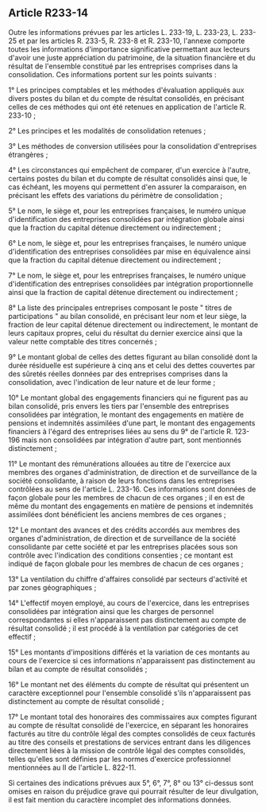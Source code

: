Article R233-14
----
Outre les informations prévues par les articles L. 233-19, L. 233-23, L. 233-25
et par les articles R. 233-5, R. 233-8 et R. 233-10, l'annexe comporte toutes
les informations d'importance significative permettant aux lecteurs d'avoir une
juste appréciation du patrimoine, de la situation financière et du résultat de
l'ensemble constitué par les entreprises comprises dans la consolidation. Ces
informations portent sur les points suivants :

1° Les principes comptables et les méthodes d'évaluation appliqués aux divers
postes du bilan et du compte de résultat consolidés, en précisant celles de ces
méthodes qui ont été retenues en application de l'article R. 233-10 ;

2° Les principes et les modalités de consolidation retenues ;

3° Les méthodes de conversion utilisées pour la consolidation d'entreprises
étrangères ;

4° Les circonstances qui empêchent de comparer, d'un exercice à l'autre,
certains postes du bilan et du compte de résultat consolidés ainsi que, le cas
échéant, les moyens qui permettent d'en assurer la comparaison, en précisant les
effets des variations du périmètre de consolidation ;

5° Le nom, le siège et, pour les entreprises françaises, le numéro unique
d'identification des entreprises consolidées par intégration globale ainsi que
la fraction du capital détenue directement ou indirectement ;

6° Le nom, le siège et, pour les entreprises françaises, le numéro unique
d'identification des entreprises consolidées par mise en équivalence ainsi que
la fraction du capital détenue directement ou indirectement ;

7° Le nom, le siège et, pour les entreprises françaises, le numéro unique
d'identification des entreprises consolidées par intégration proportionnelle
ainsi que la fraction de capital détenue directement ou indirectement ;

8° La liste des principales entreprises composant le poste " titres de
participations " au bilan consolidé, en précisant leur nom et leur siège, la
fraction de leur capital détenue directement ou indirectement, le montant de
leurs capitaux propres, celui du résultat du dernier exercice ainsi que la
valeur nette comptable des titres concernés ;

9° Le montant global de celles des dettes figurant au bilan consolidé dont la
durée résiduelle est supérieure à cinq ans et celui des dettes couvertes par des
sûretés réelles données par des entreprises comprises dans la consolidation,
avec l'indication de leur nature et de leur forme ;

10° Le montant global des engagements financiers qui ne figurent pas au bilan
consolidé, pris envers les tiers par l'ensemble des entreprises consolidées par
intégration, le montant des engagements en matière de pensions et indemnités
assimilées d'une part, le montant des engagements financiers à l'égard des
entreprises liées au sens du 9° de l'article R. 123-196 mais non consolidées par
intégration d'autre part, sont mentionnés distinctement ;

11° Le montant des rémunérations allouées au titre de l'exercice aux membres des
organes d'administration, de direction et de surveillance de la société
consolidante, à raison de leurs fonctions dans les entreprises contrôlées au
sens de l'article L. 233-16. Ces informations sont données de façon globale pour
les membres de chacun de ces organes ; il en est de même du montant des
engagements en matière de pensions et indemnités assimilées dont bénéficient les
anciens membres de ces organes ;

12° Le montant des avances et des crédits accordés aux membres des organes
d'administration, de direction et de surveillance de la société consolidante par
cette société et par les entreprises placées sous son contrôle avec l'indication
des conditions consenties ; ce montant est indiqué de façon globale pour les
membres de chacun de ces organes ;

13° La ventilation du chiffre d'affaires consolidé par secteurs d'activité et
par zones géographiques ;

14° L'effectif moyen employé, au cours de l'exercice, dans les entreprises
consolidées par intégration ainsi que les charges de personnel correspondantes
si elles n'apparaissent pas distinctement au compte de résultat consolidé ; il
est procédé à la ventilation par catégories de cet effectif ;

15° Les montants d'impositions différés et la variation de ces montants au cours
de l'exercice si ces informations n'apparaissent pas distinctement au bilan et
au compte de résultat consolidés ;

16° Le montant net des éléments du compte de résultat qui présentent un
caractère exceptionnel pour l'ensemble consolidé s'ils n'apparaissent pas
distinctement au compte de résultat consolidé ;

17° Le montant total des honoraires des commissaires aux comptes figurant au
compte de résultat consolidé de l'exercice, en séparant les honoraires facturés
au titre du contrôle légal des comptes consolidés de ceux facturés au titre des
conseils et prestations de services entrant dans les diligences directement
liées à la mission de contrôle légal des comptes consolidés, telles qu'elles
sont définies par les normes d'exercice professionnel mentionnées au II de
l'article L. 822-11.

Si certaines des indications prévues aux 5°, 6°, 7°, 8° ou 13° ci-dessus sont
omises en raison du préjudice grave qui pourrait résulter de leur divulgation,
il est fait mention du caractère incomplet des informations données.
